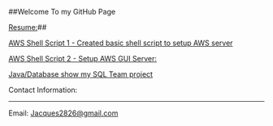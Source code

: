 ##Welcome To my GitHub Page


 
[Resume:](https://github.com/jacques2826/Resume)## 




[AWS Shell Script 1 - Created basic shell script to setup AWS server](https://github.com/jacques2826/AWS-Shellscripts2)



[AWS Shell Script 2 - Setup AWS GUI Server:](https://github.com/jacques2826/shellscriptstuff.git)


[Java/Database show my SQL Team project](https://github.com/businessprogramming3/tvdbfinal2)

Contact Information:
***


Email: Jacques2826@gmail.com 

